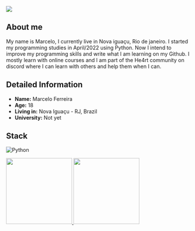 <div>
    </a>
    <a target='_blank' href="https://www.linkedin.com/in/marcelo-ferreira2003/">
        <img src="https://img.shields.io/badge/LinkedIn-0077B5?style=for-the-badge&logo=linkedin&logoColor=white">
    </a>
</div>

## **About me**
My name is Marcelo, I currently live in Nova iguaçu, Rio de janeiro. 
I started my programming studies in April/2022 using Python. Now I intend to improve my programming skills and write what I am learning on my Github. 
I mostly learn with online courses and I am part of the He4rt community on discord where I can learn with others and help them when I can. 

 ## **Detailed Information**
 - **Name:** Marcelo Ferreira
 - **Age:** 18
 - **Living in:** Nova Iguaçu - RJ, Brazil
 - **University:** Not yet

## Stack

![Python](https://img.shields.io/badge/Python-FFD43B?style=for-the-badge&logo=python&logoColor=blue)

<div align="left">
  <a href="https://github.com/Marcelo-4ever">
  <img height="180em" src="https://github-readme-stats.vercel.app/api?username=Marcelo-4ever&show_icons=true&theme=gruvbox_light&include_all_commits=true&count_private=true"/>
  <img height="180em" src="https://github-readme-stats.vercel.app/api/top-langs/?username=Marcelo-4ever&layout=compact&langs_count=7&theme=gruvbox_light "/>
</div>
